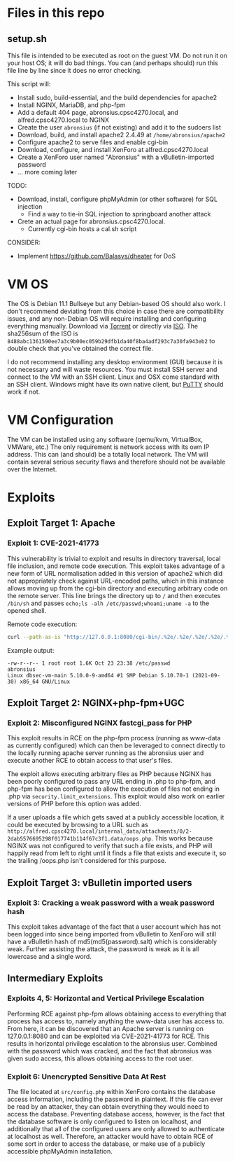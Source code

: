 # Files in this repo

## setup.sh

This file is intended to be executed as root on the guest VM. Do not run it on your host OS; it will do bad things. You can (and perhaps should) run this file line by line since it does no error checking.

This script will:
* Install sudo, build-essential, and the build dependencies for apache2
* Install NGINX, MariaDB, and php-fpm
* Add a default 404 page, abronsius.cpsc4270.local, and alfred.cpsc4270.local to NGINX
* Create the user `abronsius` (if not existing) and add it to the sudoers list
* Download, build, and install apache2 2.4.49 at `/home/abronsius/apache2`
* Configure apache2 to serve files and enable cgi-bin
* Download, configure, and install XenForo at alfred.cpsc4270.local
* Create a XenForo user named "Abronsius" with a vBulletin-imported password
* ... more coming later

TODO:
* Download, install, configure phpMyAdmin (or other software) for SQL injection
  * Find a way to tie-in SQL injection to springboard another attack
* Crete an actual page for abronsius.cpsc4270.local.
  * Currently cgi-bin hosts a cal.sh script

CONSIDER:
* Implement https://github.com/Balasys/dheater for DoS

# VM OS

The OS is Debian 11.1 Bullseye but any Debian-based OS should also work. I don't recommend deviating from this choice in case there are compatibility issues, and any non-Debian OS will require installing and configuring everything manually. Download via [Torrent](https://cdimage.debian.org/debian-cd/current/amd64/bt-cd/debian-11.1.0-amd64-netinst.iso.torrent) or directly via [ISO](https://cdimage.debian.org/debian-cd/current/amd64/iso-cd/debian-11.1.0-amd64-netinst.iso). The sha256sum of the ISO is `8488abc1361590ee7a3c9b00ec059b29dfb1da40f8ba4adf293c7a30fa943eb2` to double check that you've obtained the correct file.

I do not recommend installing any desktop environment (GUI) because it is not necessary and will waste resources. You must install SSH server and connect to the VM with an SSH client. Linux and OSX come standard with an SSH client. Windows might have its own native client, but [PuTTY](https://the.earth.li/~sgtatham/putty/latest/w64/putty-64bit-0.76-installer.msi) should work if not.


# VM Configuration

The VM can be installed using any software (qemu/kvm, VirtualBox, VMWare, etc.)
The only requirement is network access with its own IP address. This can (and should) be a totally local network. The VM will contain several serious security flaws and therefore should not be available over the Internet.

# Exploits

## Exploit Target 1: Apache

### Exploit 1: CVE-2021-41773

This vulnerability is trivial to exploit and results in directory traversal, local file inclusion, and remote code execution. This exploit takes advantage of a new form of URL normalisation added in this version of apache2 which did not appropriately check against URL-encoded paths, which in this instance allows moving up from the cgi-bin directory and executing arbitrary code on the remote server. This line brings the directory up to `/` and then executes `/bin/sh` and passes `echo;ls -alh /etc/passwd;whoami;uname -a` to the opened shell.

Remote code execution:
```sh
curl --path-as-is "http://127.0.0.1:8080/cgi-bin/.%2e/.%2e/.%2e/.%2e/.%2e/.%2e/.%2e/.%2e/.%2e/.%2e/.%2e/.%2e/bin/sh" -d "echo;ls -alh /etc/passwd;whoami;uname -a"
```

Example output:
```
-rw-r--r-- 1 root root 1.6K Oct 23 23:38 /etc/passwd
abronsius
Linux dbsec-vm-main 5.10.0-9-amd64 #1 SMP Debian 5.10.70-1 (2021-09-30) x86_64 GNU/Linux
```
## Exploit Target 2: NGINX+php-fpm+UGC

### Exploit 2: Misconfigured NGINX fastcgi_pass for PHP

This exploit results in RCE on the php-fpm process (running as www-data as currently configured) which can then be leveraged to connect directly to the locally running apache server running as the abronsius user and execute another RCE to obtain access to that user's files.

The exploit allows executing arbitrary files as PHP because NGINX has been poorly configured to pass any URL ending in .php to php-fpm, and php-fpm has been configured to allow the execution of files not ending in .php via `security.limit_extensions`. This exploit would also work on earlier versions of PHP before this option was added.

If a user uploads a file which gets saved at a publicly accessible location, it could be executed by browsing to a URL such as `http://alfred.cpsc4270.local/internal_data/attachments/0/2-2dab5576695298f017741b114f67c3f1.data/oops.php`. This works because NGINX was not configured to verify that such a file exists, and PHP will happily read from left to right until it finds a file that exists and execute it, so the trailing /oops.php isn't considered for this purpose.

## Exploit Target 3: vBulletin imported users

### Exploit 3: Cracking a weak password with a weak password hash

This exploit takes advantage of the fact that a user account which has not been logged into since being imported from vBulletin to XenForo will still have a vBulletin hash of md5(md5(password).salt) which is considerably weak. Further assisting the attack, the password is weak as it is all lowercase and a single word.


## Intermediary Exploits

### Exploits 4, 5: Horizontal and Vertical Privilege Escalation

Performing RCE against php-fpm allows obtaining access to everything that process has access to, namely anything the www-data user has access to. From here, it can be discovered that an Apache server is running on 127.0.0.1:8080 and can be exploited via CVE-2021-41773 for RCE. This results in horizontal privilege escalation to the abronsius user. Combined with the password which was cracked, and the fact that abronsius was given sudo access, this allows obtaining access to the root user.

### Exploit 6: Unencrypted Sensitive Data At Rest

The file located at `src/config.php` within XenForo contains the database access information, including the password in plaintext. If this file can ever be read by an attacker, they can obtain everything they would need to access the database. Preventing database access, however, is the fact that the database software is only configured to listen on localhost, and additionally that all of the configured users are only allowed to authenticate at localhost as well. Therefore, an attacker would have to obtain RCE of some sort in order to access the database, or make use of a publicly accessible phpMyAdmin installation.

